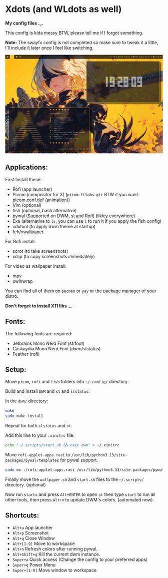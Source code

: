 # Xdots (and WLdots as well)

**My config files ._.**

This config is kida messy BTW, please tell me if I forgot something.

**Note:** The swayfx config is not completed so make sure to tweak it a little, I'll include it later once I feel like switching.

<img src="https://raw.githubusercontent.com/yukiisen/Xdots/refs/heads/main/screenshot.png" />

## Applications:

First Install these:
- Rofi (app launcher)
- Picom (compositor for X) (`picom-ftlabs-git` BTW if you want picom.conf.def (animation))
- Vim (optional)
- fish (optional, bash alternative)
- pywal (Supported on DWM, st and Rofi) (likley everywhere)
- Exa (alternative to `ls`, you can use `l` to run it if you apply the fish config)
- xdotool (to apply dwm theme at startup)
- feh/xwallpaper.

For Rofi install:
- scrot (to take screenshots)
- xclip (to copy screenshots immediately)

For video as wallpaper install:
- mpv
- xwinwrap

You can find all of them on `pacman` or `yay` or the package manager of your distro.

**Don't forget to install X11 libs ._.**

## Fonts:
The following fonts are required:
- Jetbrains Mono Nerd Font (st/foot)
- Caskaydia Mono Nerd Font (dwm/slstatus)
- Feather (rofi)

## Setup:

Move `picom`, `rofi` and `fish` folders into `~/.config/` directory.

Build and install `DWM` and `st` and `slstatus`:

In the `dwm/` directory:
```bash
make
sudo make install
```
Repeat for both `slstatus` and `st`.

Add this line to your `.xinitrc` file:
```bash
echo "~/.scripts/start.sh && exec dwm" > ~/.xinitrc
```

Move `rofi-applet-apps.rasi` to `/usr/lib/python3.13/site-packages/pywal/templates` for pywal support.
```bash
sudo mv ./rofi-applet-apps.rasi /usr/lib/python3.13/site-packages/pywal/templates/
```

Finally move the `wallpaper.sh` and `start.sh` files to the `~/.scripts/` directory. (optional)

Now run `startx` and press `Alt+ENTER` to open `st` then type `start` to run all other tools, then press `Alt+n` to update DWM's colors. (automated now)

## Shortcuts:

- `Alt+a`         App launcher
- `Alt+p`         Screenshot
- `Alt+q`         Close Window
- `Alt+[1-9]`     Move to workspace
- `Alt+n`         Refresh colors after running pywal.
- `Alt+Shift+q`   Kill the current dwm instance.
- `Super+a`       Quick access (Change the config to your preferred apps)
- `Super+q`       Power Menu
- `Super+[1-9]`   Move window to workspace
